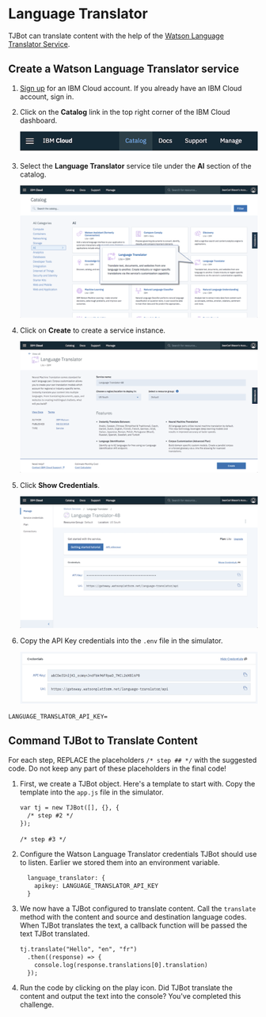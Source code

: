 # Language Translator

TJBot can translate content with the help of the [Watson Language Translator Service](https://ibm.biz/catalog-language-translator).

## Create a Watson Language Translator service

1. [Sign up](https://ibm.biz/tjbot-challenge-signup) for an IBM Cloud account. If you already have an IBM Cloud account, sign in.

2. Click on the __Catalog__ link in the top right corner of the IBM Cloud dashboard.

	![](assets/catalog.png)

3. Select the __Language Translator__ service tile under the __AI__ section of the catalog.

	![](assets/catalog-lt.png)
	
4. Click on __Create__ to create a service instance.

	![](assets/create-lt.png)	

5. Click __Show Credentials__.

	![](assets/servicecredentials-lt.png)
	
6. Copy the API Key credentials into the `.env` file in the simulator.

	![](assets/credentials-lt.png)
	
```
LANGUAGE_TRANSLATOR_API_KEY=
```

## Command TJBot to Translate Content

For each step, REPLACE the placeholders `/* step ## */` with the suggested code. Do not keep any part of these placeholders in the final code! 

1. First, we create a TJBot object. Here's a template to start with. Copy the template into the `app.js` file in the simulator. 

	```
	var tj = new TJBot([], {}, {
	  /* step #2 */
	});
	
	/* step #3 */
	```
		
2. Configure the Watson Language Translator credentials TJBot should use to listen. Earlier we stored them into an environment variable. 

	```
	  language_translator: {
	    apikey: LANGUAGE_TRANSLATOR_API_KEY
	  }
	```
	
3. We now have a TJBot configured to translate content. Call the `translate` method with the content and source and destination language codes. When TJBot translates the text, a callback function will be passed the text TJBot translated. 

	```
	tj.translate("Hello", "en", "fr")
	  .then((response) => {
	  	console.log(response.translations[0].translation)
	  });
	```
	
4. Run the code by clicking on the play icon. Did TJBot translate the content and output the text into the console? You've completed this challenge.